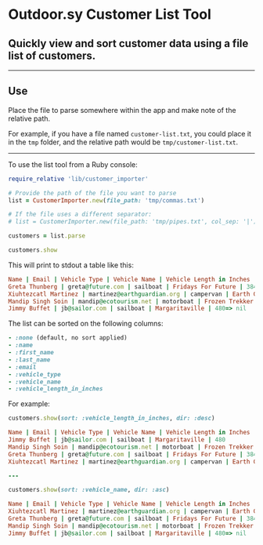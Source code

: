# Outdoor.sy Customer List Tool

## Quickly view and sort customer data using a file list of customers.
---
## Use
Place the file to parse somewhere within the app and make note of the relative path.

For example,
if you have a file named `customer-list.txt`, you could place it in the `tmp` folder, and the relative path would be `tmp/customer-list.txt`.

---
To use the list tool from a Ruby console:

```ruby
require_relative 'lib/customer_importer'

# Provide the path of the file you want to parse
list = CustomerImporter.new(file_path: 'tmp/commas.txt')

# If the file uses a different separator:
# list = CustomerImporter.new(file_path: 'tmp/pipes.txt', col_sep: '|')

customers = list.parse

customers.show
```

This will print to stdout a table like this:

```ruby
Name | Email | Vehicle Type | Vehicle Name | Vehicle Length in Inches
Greta Thunberg | greta@future.com | sailboat | Fridays For Future | 384
Xiuhtezcatl Martinez | martinez@earthguardian.org | campervan | Earth Guardian | 336
Mandip Singh Soin | mandip@ecotourism.net | motorboat | Frozen Trekker | 384
Jimmy Buffet | jb@sailor.com | sailboat | Margaritaville | 480=> nil
```

The list can be sorted on the following columns:

```ruby
- :none (default, no sort applied)
- :name
- :first_name
- :last_name
- :email
- :vehicle_type
- :vehicle_name
- :vehicle_length_in_inches
```

For example:

```ruby
customers.show(sort: :vehicle_length_in_inches, dir: :desc)

Name | Email | Vehicle Type | Vehicle Name | Vehicle Length in Inches
Jimmy Buffet | jb@sailor.com | sailboat | Margaritaville | 480
Mandip Singh Soin | mandip@ecotourism.net | motorboat | Frozen Trekker | 384
Greta Thunberg | greta@future.com | sailboat | Fridays For Future | 384
Xiuhtezcatl Martinez | martinez@earthguardian.org | campervan | Earth Guardian | 336=> nil

---

customers.show(sort: :vehicle_name, dir: :asc)

Name | Email | Vehicle Type | Vehicle Name | Vehicle Length in Inches
Xiuhtezcatl Martinez | martinez@earthguardian.org | campervan | Earth Guardian | 336
Greta Thunberg | greta@future.com | sailboat | Fridays For Future | 384
Mandip Singh Soin | mandip@ecotourism.net | motorboat | Frozen Trekker | 384
Jimmy Buffet | jb@sailor.com | sailboat | Margaritaville | 480=> nil
```
